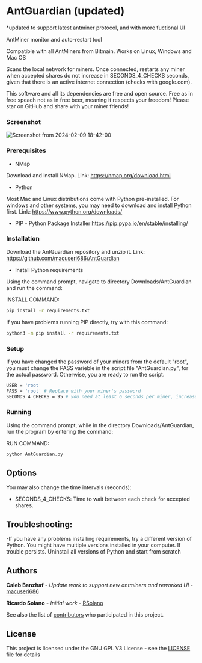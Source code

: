 # AntGuardian (updated)

*updated to support latest antminer protocol, and with more fuctional UI

AntMiner monitor and auto-restart tool

Compatible with all AntMiners from Bitmain. Works on Linux, Windows and Mac OS

Scans the local network for miners. Once connected, restarts any miner when accepted shares do not increase in SECONDS_4_CHECKS seconds, given that there is an active internet connection (checks with google.com).

This software and all its dependencies are free and open source. Free as in free speach not as in free beer, meaning it respects your freedom! Please star on GitHub and share with your miner friends!

### Screenshot

![Screenshot from 2024-02-09 18-42-00](https://github.com/macuseri686/AntGuardian/assets/1278401/bc21c9bc-f016-47c0-9686-d800d81adb6b)


### Prerequisites

* NMap

Download and install NMap. Link:
https://nmap.org/download.html

* Python

Most Mac and Linux distributions come with Python pre-installed. For windows and other systems, you may need to download and install Python first. Link:
https://www.python.org/downloads/

* PIP - Python Package Installer
https://pip.pypa.io/en/stable/installing/

### Installation

Download the AntGuardian repository and unzip it. Link:
https://github.com/macuseri686/AntGuardian

* Install Python requirements

Using the command prompt, navigate to directory Downloads/AntGuardian and run the command:


INSTALL COMMAND:
```sh
pip install -r requirements.txt
```
If you have problems running PIP directly, try with this command:
```sh
python3 -m pip install -r requirements.txt 
```

### Setup

If you have changed the password of your miners from the default "root", you must change the PASS varieble in the script file "AntGuardian.py", for the actual password. Otherwise, you are ready to run the script.

```sh
USER = 'root'
PASS = 'root' # Replace with your miner's password
SECONDS_4_CHECKS = 95 # you need at least 6 seconds per miner, increase this number if monitoring 16 miners or more
```

### Running
Using the command prompt, while in the directory Downloads/AntGuardian, run the program by entering the command:

RUN COMMAND: 
```sh 
python AntGuardian.py
```

## Options
You may also change the time intervals (seconds): <br />

* SECONDS_4_CHECKS: 
Time to wait between each check for accepted shares. <br />

## Troubleshooting:
-If you have any problems installing requirements, try a different version of Python. You might have multiple versions installed in your computer. If trouble persists. Uninstall all versions of Python and start from scratch 

## Authors

**Caleb Banzhaf** - *Update work to support new antminers and reworked UI* - [macuseri686](https://github.com/macuseri686)

**Ricardo Solano** - *Initial work* - [RSolano](https://github.com/rsolano60)

See also the list of [contributors](https://github.com/rsolano60/AntGuardian/graphs/contributors) who participated in this project.

## License

This project is licensed under the GNU GPL V3 License - see the [LICENSE](LICENSE) file for details

